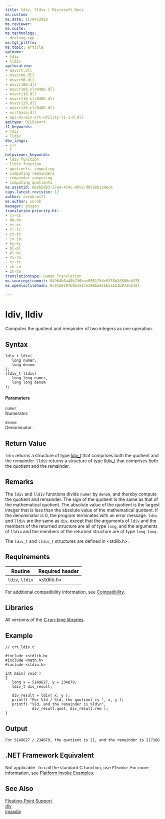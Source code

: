 ```yaml
---
title: ldiv, lldiv | Microsoft Docs
ms.custom: 
ms.date: 11/04/2016
ms.reviewer: 
ms.suite: 
ms.technology:
- devlang-cpp
ms.tgt_pltfrm: 
ms.topic: article
apiname:
- ldiv
- lldiv
apilocation:
- msvcrt.dll
- msvcr80.dll
- msvcr90.dll
- msvcr100.dll
- msvcr100_clr0400.dll
- msvcr110.dll
- msvcr110_clr0400.dll
- msvcr120.dll
- msvcr120_clr0400.dll
- ucrtbase.dll
- api-ms-win-crt-utility-l1-1-0.dll
apitype: DLLExport
f1_keywords:
- ldiv
- lldiv
dev_langs:
- C++
- C
helpviewer_keywords:
- ldiv function
- lldiv function
- quotients, computing
- computing remainders
- remainder computing
- computing quotients
ms.assetid: 68ab5d83-27a4-479c-9d52-d055eb139eca
caps.latest.revision: 12
author: corob-msft
ms.author: corob
manager: ghogen
translation.priority.ht:
- cs-cz
- de-de
- es-es
- fr-fr
- it-it
- ja-jp
- ko-kr
- pl-pl
- pt-br
- ru-ru
- tr-tr
- zh-cn
- zh-tw
translationtype: Human Translation
ms.sourcegitcommit: 84964b0a49b236bae056125de8155b18880eb378
ms.openlocfilehash: 9c932e297b9b4a17e390ba91bb5a521b873bb4df

---
```

# ldiv, lldiv
Computes the quotient and remainder of two integers as one operation.  
  
## Syntax  
  
```  
ldiv_t ldiv(  
   long numer,  
   long denom   
);  
lldiv_t lldiv(  
   long long numer,  
   long long denom   
);  
```  
  
#### Parameters  
 `numer`  
 Numerator.  
  
 `denom`  
 Denominator.  
  
## Return Value  
 `ldiv` returns a structure of type [ldiv_t](../../c-runtime-library/standard-types.md) that comprises both the quotient and the remainder. `lldiv` returns a structure of type [lldiv_t](../../c-runtime-library/standard-types.md) that comprises both the quotient and the remainder.  
  
## Remarks  
 The `ldiv` and `lldiv` functions divide `numer` by `denom`, and thereby compute the quotient and remainder. The sign of the quotient is the same as that of the mathematical quotient. The absolute value of the quotient is the largest integer that is less than the absolute value of the mathematical quotient. If the denominator is 0, the program terminates with an error message. `ldiv` and `lldiv` are the same as `div`, except that the arguments of `ldiv` and the members of the returned structure are all of type `long`, and the arguments of `lldiv` and the members of the returned structure are of type `long long`.  
  
 The `ldiv_t` and `lldiv_t` structures are defined in \<stdlib.h>.  
  
## Requirements  
  
|Routine|Required header|  
|-------------|---------------------|  
|`ldiv`, `lldiv`|\<stdlib.h>|  
  
 For additional compatibility information, see [Compatibility](../../c-runtime-library/compatibility.md).  
  
## Libraries  
 All versions of the [C run-time libraries](../../c-runtime-library/crt-library-features.md).  
  
## Example  
  
```  
// crt_ldiv.c  
  
#include <stdlib.h>  
#include <math.h>  
#include <stdio.h>  
  
int main( void )  
{  
   long x = 5149627, y = 234879;  
   ldiv_t div_result;  
  
   div_result = ldiv( x, y );  
   printf( "For %ld / %ld, the quotient is ", x, y );  
   printf( "%ld, and the remainder is %ld\n",   
            div_result.quot, div_result.rem );  
}  
```  
  
## Output  
  
```  
For 5149627 / 234879, the quotient is 21, and the remainder is 217168  
```  
  
## .NET Framework Equivalent  
 Not applicable. To call the standard C function, use `PInvoke`. For more information, see [Platform Invoke Examples](http://msdn.microsoft.com/Library/15926806-f0b7-487e-93a6-4e9367ec689f).  
  
## See Also  
 [Floating-Point Support](../../c-runtime-library/floating-point-support.md)   
 [div](../../c-runtime-library/reference/div.md)   
 [imaxdiv](../../c-runtime-library/reference/imaxdiv.md)


<!--HONumber=Jan17_HO2-->


